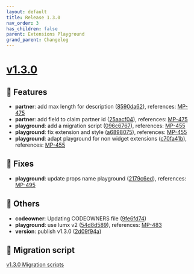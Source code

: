 ```yaml
---
layout: default
title: Release 1.3.0
nav_order: 3
has_children: false
parent: Extensions Playground
grand_parent: Changelog
---
```


# [v1.3.0](https://github.com/lumapps/lumapps-extensions-playground/compare/v1.2.2...v1.3.0)


## 🚀 Features

  * **partner**: add max length for description ([8590da62](https://github.com/lumapps/lumapps-extensions-playground/commit/8590da6215f3a09c57bb61780fe539ee32e3e937)), references: [MP-475](https://lumapps.atlassian.net/browse/MP-475)
  * **partner**: add field to claim partner id ([25aacf04](https://github.com/lumapps/lumapps-extensions-playground/commit/25aacf047268e3998101119ee1c5201c699799bc)), references: [MP-475](https://lumapps.atlassian.net/browse/MP-475)
  * **playground**: add a migration script ([096c6767](https://github.com/lumapps/lumapps-extensions-playground/commit/096c6767867e936bc002059476914660cb6c97e6)), references: [MP-455](https://lumapps.atlassian.net/browse/MP-455)
  * **playground**: fix  extension and style ([a6898075](https://github.com/lumapps/lumapps-extensions-playground/commit/a68980752888195d77d9b82483cf9b8a3a7cc340)), references: [MP-455](https://lumapps.atlassian.net/browse/MP-455)
  * **playground**: adapt playground for non widget extensions ([c70fa41b](https://github.com/lumapps/lumapps-extensions-playground/commit/c70fa41bb74b9086ac8dac0c02e167966a7166f2)), references: [MP-455](https://lumapps.atlassian.net/browse/MP-455)
  
## 🐛 Fixes

  * **playground**: update props name playground ([2179c6ed](https://github.com/lumapps/lumapps-extensions-playground/commit/2179c6ed39643754ccee25511e848430e296fe77)), references: [MP-495](https://lumapps.atlassian.net/browse/MP-495)
  
## 🔩 Others

  * **codeowner**: Updating CODEOWNERS file ([9fe6fd74](https://github.com/lumapps/lumapps-extensions-playground/commit/9fe6fd7400b4f71a328dde21787e2b3761860d4d))
  * **playground**: use lumx v2 ([54d8d589](https://github.com/lumapps/lumapps-extensions-playground/commit/54d8d58985599675450887e9d5b0cbbbdb7d8a36)), references: [MP-483](https://lumapps.atlassian.net/browse/MP-483)
  * **version**: publish v1.3.0 ([2d09f94a](https://github.com/lumapps/lumapps-extensions-playground/commit/2d09f94a2ba643f25fa650b190c4de603977d384))

## 💾 Migration script
[v1.3.0 Migration scripts](1.3.0.zip)